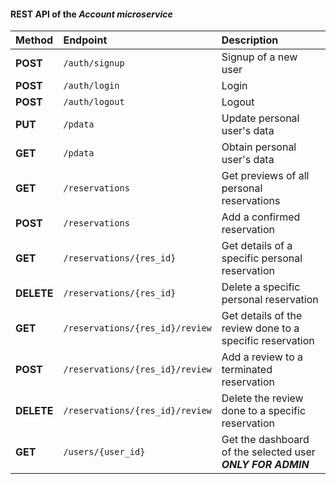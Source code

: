 #### REST API of the *Account microservice*

| **Method** | **Endpoint** | **Description** |
|:------------|:-------------|:----------------|
| **POST** | `/auth/signup` | Signup of a new user |
| **POST** | `/auth/login` | Login |
| **POST** | `/auth/logout` | Logout |
| **PUT** | `/pdata` | Update personal user's data |
| **GET** | `/pdata` | Obtain personal user's data |
| **GET** | `/reservations` | Get previews of all personal reservations |
| **POST** | `/reservations` | Add a confirmed reservation |
| **GET** | `/reservations/{res_id}` | Get details of a specific personal reservation |
| **DELETE** | `/reservations/{res_id}` | Delete a specific personal reservation |
| **GET** | `/reservations/{res_id}/review` | Get details of the review done to a specific reservation |
| **POST** | `/reservations/{res_id}/review` | Add a review to a terminated reservation |
| **DELETE** | `/reservations/{res_id}/review` | Delete the review done to a specific reservation |
| **GET** | `/users/{user_id}` | Get the dashboard of the selected user **_ONLY FOR ADMIN_** |
